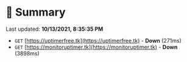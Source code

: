 # 📖 Summary
Last updated: **10/13/2021, 8:35:35 PM**

- `GET` [https://uptimerfree.tk](https://uptimerfree.tk) - **Down** (271ms)
- `GET` [https://monitoruptimer.tk](https://monitoruptimer.tk) - **Down** (3898ms)
